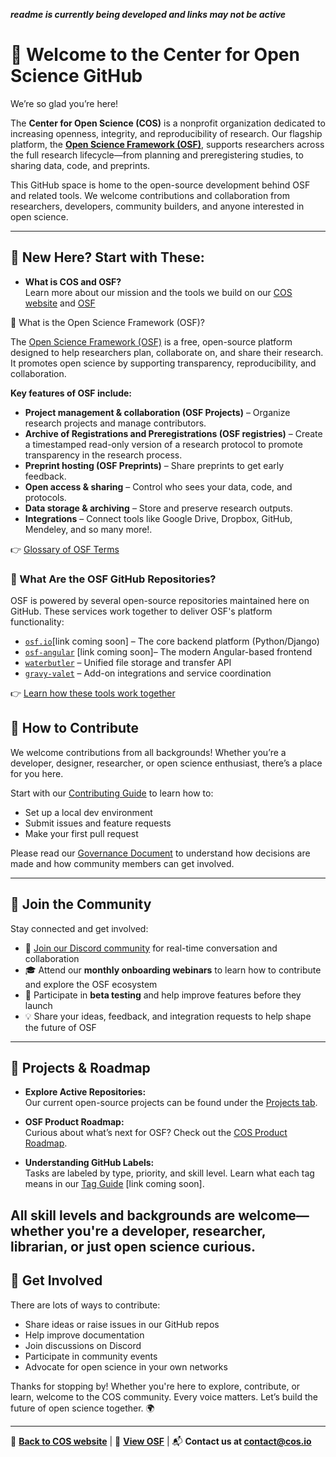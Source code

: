 ***readme is currently being developed and links may not be active***
# 👋 Welcome to the Center for Open Science GitHub

We’re so glad you’re here!

The **Center for Open Science (COS)** is a nonprofit organization dedicated to increasing openness, integrity, and reproducibility of research. Our flagship platform, the **[Open Science Framework (OSF)](https://osf.io/)**, supports researchers across the full research lifecycle—from planning and preregistering studies, to sharing data, code, and preprints.

This GitHub space is home to the open-source development behind OSF and related tools. We welcome contributions and collaboration from researchers, developers, community builders, and anyone interested in open science.

---

## 🌱 New Here? Start with These:

- **What is COS and OSF?**  
  Learn more about our mission and the tools we build on our [COS website](https://www.cos.io) and [OSF](https://osf.io)

🧪 What is the Open Science Framework (OSF)?

The [Open Science Framework (OSF)](https://osf.io) is a free, open-source platform designed to help researchers plan, collaborate on, and share their research. It promotes open science by supporting transparency, reproducibility, and collaboration.

**Key features of OSF include:**
- **Project management & collaboration (OSF Projects)** – Organize research projects and manage contributors.
- **Archive of Registrations and Preregistrations (OSF registries)** – Create a timestamped read-only version of a research protocol to promote transparency in the research process.
- **Preprint hosting (OSF Preprints)** – Share preprints to get early feedback.
- **Open access & sharing** – Control who sees your data, code, and protocols.
- **Data storage & archiving** – Store and preserve research outputs.
- **Integrations** – Connect tools like Google Drive, Dropbox, GitHub, Mendeley, and so many more!.

👉 [Glossary of OSF Terms](https://help.osf.io/article/339-osf-dictionary)


### 🧰 What Are the OSF GitHub Repositories?

OSF is powered by several open-source repositories maintained here on GitHub. These services work together to deliver OSF's platform functionality:

- [`osf.io`](https://github.com/CenterForOpenScience/osf.io)[link coming soon] – The core backend platform (Python/Django)
- [`osf-angular`](https://github.com/CenterForOpenScience/osf-angular) [link coming soon]– The modern Angular-based frontend 
- [`waterbutler`](https://github.com/CenterForOpenScience/waterbutler) – Unified file storage and transfer API
- [`gravy-valet`](https://github.com/CenterForOpenScience/gravyvalet) – Add-on integrations and service coordination

👉 [Learn how these tools work together](https://github.com/CenterForOpenScience/community/blob/main/OSFCommunityGovernance)


## 🤝 How to Contribute

We welcome contributions from all backgrounds! Whether you’re a developer, designer, researcher, or open science enthusiast, there’s a place for you here.

Start with our [Contributing Guide](https://github.com/CenterForOpenScience/community/blob/main/ContributionGuidelines) to learn how to:
- Set up a local dev environment
- Submit issues and feature requests
- Make your first pull request

Please read our [Governance Document](https://github.com/CenterForOpenScience/community/blob/main/OSFCommunityGovernance) to understand how decisions are made and how community members can get involved.

---

## 💬 Join the Community

Stay connected and get involved:

- 💬 [Join our Discord community](https://discord.gg/KDWasAks5y) for real-time conversation and collaboration
- 🎓 Attend our **monthly onboarding webinars** to learn how to contribute and explore the OSF ecosystem
- 🧪 Participate in **beta testing** and help improve features before they launch
- 💡 Share your ideas, feedback, and integration requests to help shape the future of OSF

---

## 🚧 Projects & Roadmap

- **Explore Active Repositories:**  
  Our current open-source projects can be found under the [Projects tab](https://github.com/orgs/CenterForOpenScience/projects?query=is%3Aopen).

- **OSF Product Roadmap:**  
  Curious about what’s next for OSF? Check out the [COS Product Roadmap](https://www.cos.io/product-roadmap).

- **Understanding GitHub Labels:**  
  Tasks are labeled by type, priority, and skill level. Learn what each tag means in our [Tag Guide](#link-to-doc) [link coming soon].

All skill levels and backgrounds are welcome—whether you're a developer, researcher, librarian, or just open science curious.
---

## 🤝 Get Involved

There are lots of ways to contribute:
- Share ideas or raise issues in our GitHub repos
- Help improve documentation
- Join discussions on Discord
- Participate in community events
- Advocate for open science in your own networks

Thanks for stopping by! Whether you're here to explore, contribute, or learn, welcome to the COS community. Every voice matters. Let’s build the future of open science together. 🌍

---

🔗 **[Back to COS website](https://www.cos.io)** | 📄 **[View OSF](https://osf.io)** | 📬 **Contact us at contact@cos.io**


